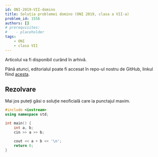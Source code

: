```yaml
---
id: ONI-2019-VII-domino
title: Soluția problemei domino (ONI 2019, clasa a VII-a)
problem_id: 1556
authors: []
# prerequisites:
#    - placeholder
tags:
    - ONI
    - clasa VII
---
```


Articolul va fi disponibil curând în arhivă.

Până atunci, editorialul poate fi accesat în repo-ul nostru de GitHub, linkul fiind [acesta](https://github.com/roalgo-discord/Romanian-Olympiad-Solutions/blob/main/ONI%20(national%20olympiad)/2019/07/domino.pdf).

## Rezolvare

Mai jos puteți găsi o soluție neoficială care ia punctajul maxim.

```cpp
#include <iostream>
using namespace std;

int main() {
    int a, b;
    cin >> a >> b;

    cout << a + b << '\n';
    return 0;
}
```
